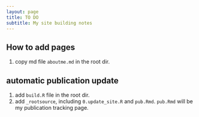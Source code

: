 ```yaml
---
layout: page
title: TO DO
subtitle: My site building notes
---
```


## How to add pages
1. copy md file `aboutme.md` in the root dir.

## automatic publication update
1. add `build.R` file in the root dir.
2. add `_rootsource`, including `0.update_site.R` and `pub.Rmd`. `pub.Rmd` will be my publication tracking page.

